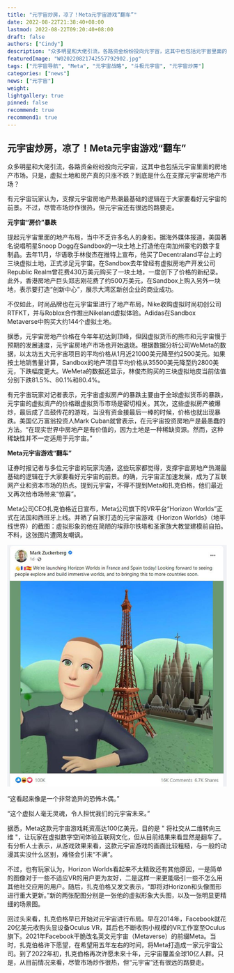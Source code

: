 ```yaml
---
title: "元宇宙炒房，凉了！Meta元宇宙游戏“翻车”"
date: 2022-08-22T21:38:40+08:00
lastmod: 2022-08-22T09:20:40+08:00
draft: false
authors: ["Cindy"]
description: "众多明星和大佬引流，各路资金纷纷投向元宇宙，这其中也包括元宇宙里面的房地产市场。只是，虚拟土地和房产真的只涨不跌？到底是什么在支撑元宇宙房地产市场？"
featuredImage: "W020220821742557792902.jpg"
tags: ["元宇宙导航", "Meta", "元宇宙战略", "斗极元宇宙", "元宇宙炒房"]
categories: ["news"]
news: ["元宇宙"]
weight: 
lightgallery: true
pinned: false
recommend: true
recommend1: true
---
```


## 元宇宙炒房，凉了！Meta元宇宙游戏“翻车”

众多明星和大佬引流，各路资金纷纷投向元宇宙，这其中也包括元宇宙里面的房地产市场。只是，虚拟土地和房产真的只涨不跌？到底是什么在支撑元宇宙房地产市场？

有元宇宙玩家认为，支撑元宇宙房地产热潮最基础的逻辑在于大家要看好元宇宙的前景。不过，尽管市场炒作很热，但元宇宙还有很远的路要走。

**元宇宙“房价”暴跌**

提起元宇宙里面的地产布局，当中不乏许多名人的身影。据海外媒体报道，美国著名说唱明星Snoop Dogg在Sandbox的一块土地上打造他在南加州豪宅的数字复制品。去年11月，华语歌手林俊杰在推特上宣布，他买了Decentraland平台上的三块虚拟土地，正式涉足元宇宙。在Sandbox去年曾经有虚拟房地产开发公司Republic Realm曾花费430万美元购买了一块土地，一度创下了价格的新纪录。此外，香港房地产巨头郑志刚花费了约500万美元，在Sandbox上购入另外一块地，表示要打造“创新中心”，展示大湾区新创企业的商业成功。

不仅如此，时尚品牌也在元宇宙里进行了地产布局，Nike收购虚拟时尚初创公司RTFKT，并与Roblox合作推出Nikeland虚拟体验。Adidas在Sandbox Metaverse中购买大约144个虚拟土地。

据悉，元宇宙房地产价格在今年年初达到顶峰，但因虚拟货币的熊市和元宇宙慢于预期的发展速度，元宇宙房地产市场也开始退烧。根据数据分析公司WeMeta的数据，以太坊五大元宇宙项目的平均价格从1月近21000美元降至约2500美元。如果按土地销售量计算，Sandbox的地产项目平均价格从35500美元降至约2800美元，下跌幅度更大。WeMeta的数据还显示，林俊杰购买的三块虚拟地皮当前估值分别下跌81.5%、80.1%和80.4%。

有元宇宙玩家对记者表示，元宇宙虚拟房产的暴跌主要由于全球虚拟货币的暴跌，元宇宙的虚拟资产的价格跟虚拟货币市场是密切相关。其次，这些虚拟房产被爆炒，最后成了击鼓传花的游戏，当没有资金接最后一棒的时候，价格也就出现暴跌。美国亿万富翁投资人Mark Cuban就曾表示，在元宇宙投资房地产是最愚蠢的方法。“在现实世界中房地产是有价值的，因为土地是一种稀缺资源。然而，这种稀缺性并不一定适用于元宇宙。”

**Meta元宇宙游戏“翻车”**

证券时报记者与多位元宇宙的玩家沟通，这些玩家都觉得，支撑宇宙房地产热潮最基础的逻辑在于大家要看好元宇宙的前景。的确，元宇宙正加速发展，成为了互联网产业和资本市场的热点。提到元宇宙，不得不提到Meta和扎克伯格，他们最近又再次给市场带来“惊喜”。

Meta公司CEO扎克伯格近日宣布，Meta公司旗下的VR平台“Horizon Worlds”正式在法国和西班牙上线。并晒了自家打造的元宇宙游戏《Horizon Worlds》（地平线世界）的截图：虚拟形象的他在简陋的埃菲尔铁塔和圣家族大教堂建模前自拍。不料，这张图片遭网友嘲讽。

![img](960.jpg)

“这看起来像是一个非常诡异的恐怖木偶。”

“这个虚拟人毫无灵魂，令人担忧我们的元宇宙未来。”

据悉，Meta这款元宇宙游戏耗资高达100亿美元，目的是 " 将社交从二维转向三维 "，让玩家在虚拟数字空间体验互联网文化，但从目前结果来看显然是翻车了。有分析人士表示，从游戏效果来看，这款元宇宙游戏的画面比较粗糙，与一般的动漫其实没什么区别，难怪会引来“不满”。

不过，也有玩家认为，Horizon Worlds看起来不太精致还有其他原因，一是简单的图像对于一些不适应VR的用户更为友好，二是这样一来更能吸引一些不怎么用其他社交应用的用户。随后，扎克伯格又发文表示，“即将对Horizon和头像图形进行重大更新。”新的两张配图分别是一张他的虚拟形象大头图，以及一张明显更精细的场景图。

回过头来看，扎克伯格早已开始对元宇宙进行布局。早在2014年，Facebook就花20亿美元收购头显设备Oculus VR，其后也不断收购小规模的VR工作室至Oculus旗下。2021年Facebook干脆改名英文元宇宙（Metaverse）的前缀Meta。当时，扎克伯格许下愿望，在希望用五年左右的时间，将Meta打造成一家元宇宙公司。到了2022年初，扎克伯格再次许愿未来十年，元宇宙覆盖全球10亿人群。只是，从目前情况来看，尽管市场炒作很热，但“元宇宙”还有很远的路要走。